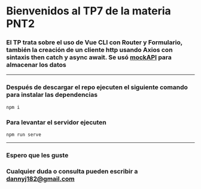# Bienvenidos al TP7 de la materia PNT2

### El TP trata sobre el uso de Vue CLI con Router y Formulario, también la creación de un cliente http usando Axios con sintaxis then catch y async await. Se usó [mockAPI](https://mockapi.io/) para almacenar los datos

---

### Después de descargar el repo ejecuten el siguiente comando para instalar las dependencias
```
npm i
```

### Para levantar el servidor ejecuten
```
npm run serve
```

---

### Espero que les guste

### Cualquier duda o consulta pueden escribir a dannyj182@gmail.com
